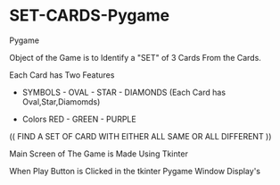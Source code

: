 # SET-CARDS-Pygame
Pygame

Object of the Game is to Identify a "SET" of 3 Cards From the Cards.

Each Card has Two Features

* SYMBOLS - OVAL - STAR - DIAMONDS
(Each Card has Oval,Star,Diamomds)

* Colors RED - GREEN -  PURPLE

((  FIND A SET OF CARD WITH EITHER ALL SAME OR ALL DIFFERENT  ))

Main Screen of The Game is Made Using Tkinter

When Play Button is Clicked in the tkinter Pygame Window Display's
